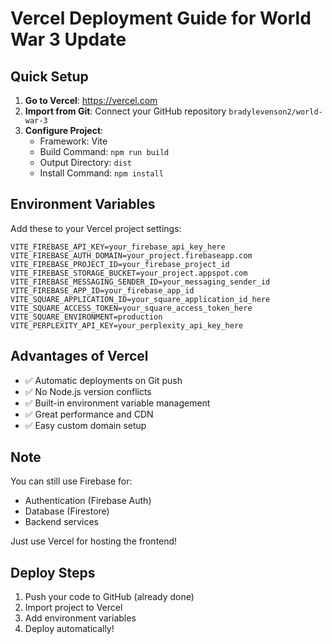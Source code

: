 # Vercel Deployment Guide for World War 3 Update

## Quick Setup

1. **Go to Vercel**: https://vercel.com
2. **Import from Git**: Connect your GitHub repository `bradylevenson2/world-war-3`
3. **Configure Project**:
   - Framework: Vite
   - Build Command: `npm run build`
   - Output Directory: `dist`
   - Install Command: `npm install`

## Environment Variables

Add these to your Vercel project settings:

```
VITE_FIREBASE_API_KEY=your_firebase_api_key_here
VITE_FIREBASE_AUTH_DOMAIN=your_project.firebaseapp.com
VITE_FIREBASE_PROJECT_ID=your_firebase_project_id
VITE_FIREBASE_STORAGE_BUCKET=your_project.appspot.com
VITE_FIREBASE_MESSAGING_SENDER_ID=your_messaging_sender_id
VITE_FIREBASE_APP_ID=your_firebase_app_id
VITE_SQUARE_APPLICATION_ID=your_square_application_id_here
VITE_SQUARE_ACCESS_TOKEN=your_square_access_token_here
VITE_SQUARE_ENVIRONMENT=production
VITE_PERPLEXITY_API_KEY=your_perplexity_api_key_here
```

## Advantages of Vercel

- ✅ Automatic deployments on Git push
- ✅ No Node.js version conflicts
- ✅ Built-in environment variable management
- ✅ Great performance and CDN
- ✅ Easy custom domain setup

## Note

You can still use Firebase for:
- Authentication (Firebase Auth)
- Database (Firestore)
- Backend services

Just use Vercel for hosting the frontend!

## Deploy Steps

1. Push your code to GitHub (already done)
2. Import project to Vercel
3. Add environment variables
4. Deploy automatically!
